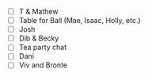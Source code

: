 - [ ] T & Mathew
- [ ] Table for Ball (Mae, Isaac, Holly, etc.)
- [ ] Josh
- [ ] Dib & Becky
- [ ] Tea party chat
- [ ] Dani
- [ ] Viv and Bronte
